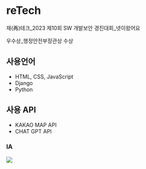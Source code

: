 # reTech
재(再)테크_2023 제10회 SW 개발보안 경진대회_넷이왔어요  

우수상_행정안전부장관상 수상  


    
## 사용언어
* HTML, CSS, JavaScript
* Django
* Python  


## 사용 API
* KAKAO MAP API
* CHAT GPT API

### IA
<img src="https://user-images.githubusercontent.com/102302841/261834160-fa02f8da-e193-4cb6-8891-2f9cbf8921e3.png">
